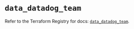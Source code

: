 # `data_datadog_team`

Refer to the Terraform Registry for docs: [`data_datadog_team`](https://registry.terraform.io/providers/datadog/datadog/3.54.0/docs/data-sources/team).
